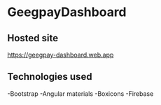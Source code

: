 # GeegpayDashboard



## Hosted site
https://geegpay-dashboard.web.app


## Technologies used
-Bootstrap
-Angular materials
-Boxicons
-Firebase

